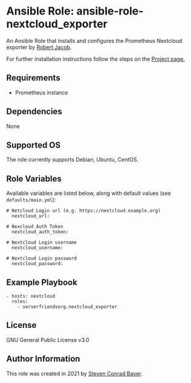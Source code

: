 # Ansible Role: ansible-role-nextcloud_exporter

An Ansible Role that installs and configures the Prometheus Nextcloud exporter by [Robert Jacob](https://github.com/xperimental/nextcloud-exporter).

For further installation instructions follow the steps on the [Project page.](https://github.com/xperimental/nextcloud-exporter#client-credentials)

## Requirements

- Prometheus instance

## Dependencies

None

## Supported OS

The role currently supports Debian, Ubuntu, CentOS.

## Role Variables

Available variables are listed below, along with default values (see `defaults/main.yml`):

    # Netcloud Login url (e.g. https://nextcloud.example.org)
      nextcloud_url:

    # Nexcloud Auth Token
      nextcloud_auth_token:

    # Nextcloud Login username
      nextcloud_username:

    # Nextcloud Login password
      nextcloud_password:

## Example Playbook

    - hosts: nextcloud
      roles:
        - serverfriendsorg.nextcloud_exporter

## License

GNU General Public License v3.0

## Author Information

This role was created in 2021 by [Steven Conrad Bayer](https://steven.serverfriends.org/).
